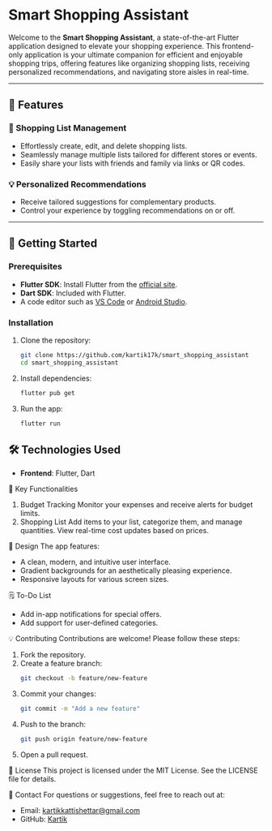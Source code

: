 # Smart Shopping Assistant
Welcome to the **Smart Shopping Assistant**, a state-of-the-art Flutter application designed to elevate your shopping experience. This frontend-only application is your ultimate companion for efficient and enjoyable shopping trips, offering features like organizing shopping lists, receiving personalized recommendations, and navigating store aisles in real-time.

---

## 🌟 Features

### 🛒 Shopping List Management
- Effortlessly create, edit, and delete shopping lists.
- Seamlessly manage multiple lists tailored for different stores or events.
- Easily share your lists with friends and family via links or QR codes.

### 💡 Personalized Recommendations
- Receive tailored suggestions for complementary products.
- Control your experience by toggling recommendations on or off.

---

## 🚀 Getting Started

### Prerequisites
- **Flutter SDK**: Install Flutter from the [official site](https://flutter.dev/docs/get-started/install).
- **Dart SDK**: Included with Flutter.
- A code editor such as [VS Code](https://code.visualstudio.com/) or [Android Studio](https://developer.android.com/studio).

### Installation
1. Clone the repository:
   ```bash
   git clone https://github.com/kartik17k/smart_shopping_assistant
   cd smart_shopping_assistant
   ```
2. Install dependencies:
   ```bash
   flutter pub get
   ```
3. Run the app:
   ```bash
   flutter run
   ```

## 🛠️ Technologies Used
- **Frontend**: Flutter, Dart

🔧 Key Functionalities
1. Budget Tracking
   Monitor your expenses and receive alerts for budget limits.
2. Shopping List
   Add items to your list, categorize them, and manage quantities.
   View real-time cost updates based on prices.

🎨 Design
The app features:
- A clean, modern, and intuitive user interface.
- Gradient backgrounds for an aesthetically pleasing experience.
- Responsive layouts for various screen sizes.

🗒️ To-Do List
- Add in-app notifications for special offers.
- Add support for user-defined categories.

💡 Contributing
Contributions are welcome! Please follow these steps:
1. Fork the repository.
2. Create a feature branch:
   ```bash
   git checkout -b feature/new-feature
   ```
3. Commit your changes:
   ```bash
   git commit -m "Add a new feature"
   ```
4. Push to the branch:
   ```bash
   git push origin feature/new-feature
   ```
5. Open a pull request.

📄 License
This project is licensed under the MIT License. See the LICENSE file for details.

📧 Contact
For questions or suggestions, feel free to reach out at:
- Email: kartikkattishettar@gmail.com
- GitHub: [Kartik](https://github.com/kartik17k)
